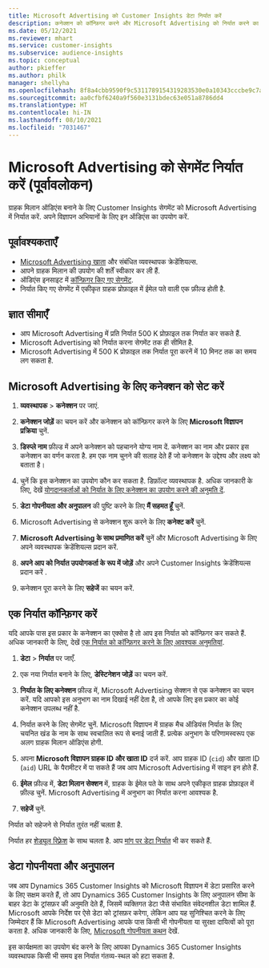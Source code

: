```yaml
---
title: Microsoft Advertising को Customer Insights डेटा निर्यात करें
description: कनेक्शन को कॉन्फ़िगर करने और Microsoft Advertising को निर्यात करने का तरीका जानें.
ms.date: 05/12/2021
ms.reviewer: mhart
ms.service: customer-insights
ms.subservice: audience-insights
ms.topic: conceptual
author: pkieffer
ms.author: philk
manager: shellyha
ms.openlocfilehash: 8f8a4cbb9590f9c5311789154319283530e0a10343cccbe9c7aec99765b4fbf2
ms.sourcegitcommit: aa0cfbf6240a9f560e3131bdec63e051a8786dd4
ms.translationtype: HT
ms.contentlocale: hi-IN
ms.lasthandoff: 08/10/2021
ms.locfileid: "7031467"
---
```

# <a name="export-segments-to-microsoft-advertising-preview"></a>Microsoft Advertising को सेगमेंट निर्यात करें (पूर्वावलोकन)

ग्राहक मिलान ऑडिएंस बनाने के लिए Customer Insights सेगमेंट को Microsoft Advertising में निर्यात करें. अपने विज्ञापन अभियानों के लिए इन ऑडिएंस का उपयोग करें.

## <a name="prerequisites"></a>पूर्वावश्यकताएँ

-   [Microsoft Advertising खाता](https://ads.microsoft.com/) और संबंधित व्यवस्थापक क्रेडेंशियल्स.
-   आपने ग्राहक मिलान की उपयोग की शर्तें स्वीकार कर ली हैं. 
-   ऑडिएंस इनसाइट में [कॉन्फ़िगर किए गए सेगमेंट](segments.md).
-   निर्यात किए गए सेगमेंट में एकीकृत ग्राहक प्रोफ़ाइल में ईमेल पते वाली एक फ़ील्ड होती है.

## <a name="known-limitations"></a>ज्ञात सीमाएँ

- आप Microsoft Advertising में प्रति निर्यात 500 K प्रोफ़ाइल तक निर्यात कर सकते हैं.
- Microsoft Advertising को निर्यात करना सेगमेंट तक ही सीमित है.
- Microsoft Advertising में 500 K प्रोफ़ाइल तक निर्यात पूरा करनें में 10 मिनट तक का समय लग सकता है. 


## <a name="set-up-the-connection-to-microsoft-advertising"></a>Microsoft Advertising के लिए कनेक्शन को सेट करें

1. **व्यवस्थापक** > **कनेक्शन** पर जाएं.

1. **कनेक्शन जोड़ें** का चयन करें और कनेक्शन को कॉन्फ़िगर करने के लिए **Microsoft विज्ञापन प्रक्रिया** चुनें.

1. **डिस्प्ले नाम** फ़ील्ड में अपने कनेक्शन को पहचानने योग्य नाम दें. कनेक्शन का नाम और प्रकार इस कनेक्शन का वर्णन करता है. हम एक नाम चुनने की सलाह देते हैं जो कनेक्शन के उद्देश्य और लक्ष्य को बताता है।

1. चुनें कि इस कनेक्शन का उपयोग कौन कर सकता है. डिफ़ॉल्ट व्यवस्थापक है. अधिक जानकारी के लिए, देखें [योगदानकर्ताओं को निर्यात के लिए कनेक्शन का उपयोग करने की अनुमति दें](connections.md#allow-contributors-to-use-a-connection-for-exports).

1. **डेटा गोपनीयता और अनुपालन** की पुष्टि करने के लिए **मैं सहमत हूँ** चुनें.

1. Microsoft Advertising से कनेक्शन शुरू करने के लिए **कनेक्ट करें** चुनें.

1. **Microsoft Advertising के साथ प्रमाणित करें** चुनें और Microsoft Advertising के लिए अपने व्यवस्थापक क्रेडेंशियल्स प्रदान करें.

1. **अपने आप को निर्यात उपयोगकर्ता के रूप में जोड़ें** और अपने Customer Insights क्रेडेंशियल्स प्रदान करें .

1. कनेक्शन पूरा करने के लिए **सहेजें** का चयन करें.

## <a name="configure-an-export"></a>एक निर्यात कॉन्फ़िगर करें

यदि आपके पास इस प्रकार के कनेक्शन का एक्सेस है तो आप इस निर्यात को कॉन्फ़िगर कर सकते हैं. अधिक जानकारी के लिए, देखें [एक निर्यात को कॉन्फ़िगर करने के लिए आवश्यक अनुमतियां](export-destinations.md#set-up-a-new-export).

1. **डेटा** > **निर्यात** पर जाएँ.

1. एक नया निर्यात बनाने के लिए, **डेस्टिनेशन जोड़ें** का चयन करें.

1. **निर्यात के लिए कनेक्शन** फ़ील्ड में, Microsoft Advertising सेक्शन से एक कनेक्शन का चयन करें. यदि आपको इस अनुभाग का नाम दिखाई नहीं देता है, तो आपके लिए इस प्रकार का कोई कनेक्शन उपलब्ध नहीं है.

1. निर्यात करने के लिए सेगमेंट चुनें. Microsoft विज्ञापन में ग्राहक मैच ऑडियंस निर्यात के लिए चयनित खंड के नाम के साथ स्वचालित रूप से बनाई जाती हैं. प्रत्येक अनुभाग के परिणामस्वरूप एक अलग ग्राहक मिलान ऑडिएंस होगी. 

1. अपना **Microsoft विज्ञापन ग्राहक ID और खाता ID** दर्ज करें. आप ग्राहक ID (`cid`) और खाता ID (`aid`) URL के पैरामीटर में पा सकते हैं जब आप Microsoft Advertising में साइन इन होते हैं.

1. **ईमेल** फ़ील्ड में, **डेटा मिलान सेक्शन** में, ग्राहक के ईमेल पते के साथ अपने एकीकृत ग्राहक प्रोफ़ाइल में फ़ील्ड चुनें. Microsoft Advertising में अनुभाग का निर्यात करना आवश्यक है.

1. **सहेजें** चुनें.

निर्यात को सहेजने से निर्यात तुरंत नहीं चलता है.

निर्यात हर [शेड्यूल रिफ़्रेश](system.md#schedule-tab) के साथ चलता है. आप [मांग पर डेटा निर्यात](export-destinations.md#run-exports-on-demand) भी कर सकते हैं. 


## <a name="data-privacy-and-compliance"></a>डेटा गोपनीयता और अनुपालन

जब आप Dynamics 365 Customer Insights को Microsoft विज्ञापन में डेटा प्रसारित करने के लिए सक्षम करते हैं, तो आप Dynamics 365 Customer Insights के लिए अनुपालन सीमा के बाहर डेटा के ट्रांसफ़र की अनुमति देते हैं, जिसमें व्यक्तिगत डेटा जैसे संभावित संवेदनशील डेटा शामिल हैं. Microsoft आपके निर्देश पर ऐसे डेटा को ट्रांसफ़र करेगा, लेकिन आप यह सुनिश्चित करने के लिए जिम्मेदार हैं कि Microsoft Advertising आपके पास किसी भी गोपनीयता या सुरक्षा दायित्वों को पूरा करता है. अधिक जानकारी के लिए, [Microsoft गोपनीयता कथन](https://go.microsoft.com/fwlink/?linkid=396732) देखें.

इस कार्यक्षमता का उपयोग बंद करने के लिए आपका Dynamics 365 Customer Insights व्यवस्थापक किसी भी समय इस निर्यात गंतव्य-स्थल को हटा सकता है.
